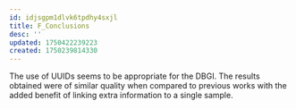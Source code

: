 ```yaml
---
id: idjsgpm1dlvk6tpdhy4sxjl
title: F_Conclusions
desc: ''
updated: 1750422239223
created: 1750239814330
---
```

The use of UUIDs seems to be appropriate for the DBGI. The results obtained were of similar quality when compared to previous works with the added benefit of linking extra information to a single sample.